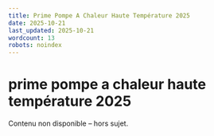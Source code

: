 ```yaml
---
title: Prime Pompe A Chaleur Haute Température 2025
date: 2025-10-21
last_updated: 2025-10-21
wordcount: 13
robots: noindex
---
```


# prime pompe a chaleur haute température 2025

Contenu non disponible – hors sujet.
